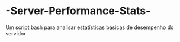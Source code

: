 # -Server-Performance-Stats-
Um script bash para analisar estatísticas básicas de desempenho do servidor
